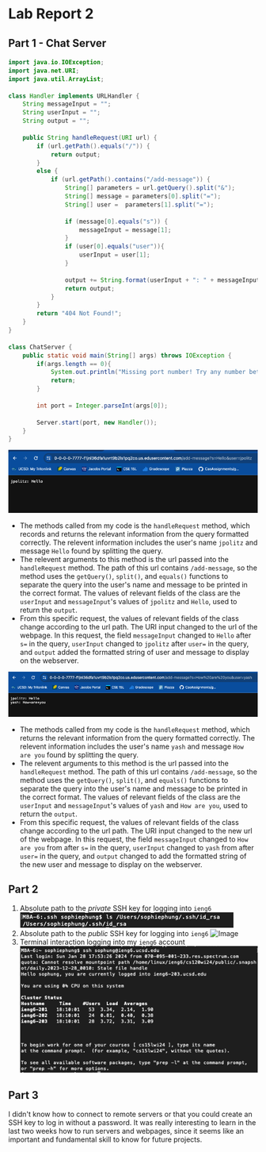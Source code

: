 # Lab Report 2

## Part 1 - Chat Server
```java
import java.io.IOException;
import java.net.URI;
import java.util.ArrayList;

class Handler implements URLHandler {
    String messageInput = "";
    String userInput = "";
    String output = "";

    public String handleRequest(URI url) {
        if (url.getPath().equals("/")) {
            return output;
        }
        else {
            if (url.getPath().contains("/add-message")) {
                String[] parameters = url.getQuery().split("&");
                String[] message = parameters[0].split("=");
                String[] user =  parameters[1].split("=");

                if (message[0].equals("s")) {
                    messageInput = message[1];
                }
                if (user[0].equals("user")){
                    userInput = user[1];
                }
                
                output += String.format(userInput + ": " + messageInput + "\n");
                return output;
            } 
        }
        return "404 Not Found!";
    }
}

class ChatServer {
    public static void main(String[] args) throws IOException {
        if(args.length == 0){
            System.out.println("Missing port number! Try any number between 1024 to 49151");
            return;
        }

        int port = Integer.parseInt(args[0]);

        Server.start(port, new Handler());
    }
}
```

![Image](photos/SS1.png)
* The methods called from my code is the `handleRequest` method, which records and returns the relevant information from the query formatted correctly. 
  The relevent information includes the user's name `jpolitz` and message `Hello` found by splitting the query.
* The relevent arguments to this method is the url passed into the `handleRequest` method. The path of this url contains `/add-message`, so the method uses the `getQuery()`,
  `split()`, and `equals()` functions to separate the query into the user's name and message to be printed in the correct format. The values of relevant fields of the class
  are the `userInput` and `messageInput`'s values of `jpolitz` and `Hello`, used to return the `output`.
* From this specific request, the values of relevant fields of the class change according to the url path. The URI input changed to the url of the webpage.
  In this request, the field `messageInput` changed to `Hello` after `s=` in the query, `userInput` changed to `jpolitz` after `user=` in the query,
  and `output` added the formatted string of user and message to display on the webserver.

![Image](photos/SS2.png)
* The methods called from my code is the `handleRequest` method, which returns the relevant information from the query formatted correctly. 
  The relevent information includes the user's name `yash` and message `How are you` found by splitting the query.
* The relevent arguments to this method is the url passed into the `handleRequest` method. The path of this url contains `/add-message`, so the method uses the `getQuery()`,
  `split()`, and `equals()` functions to separate the query into the user's name and message to be printed in the correct format. The values of relevant fields of the class
  are the `userInput` and `messageInput`'s values of `yash` and `How are you`, used to return the `output`.
* From this specific request, the values of relevant fields of the class change according to the url path. The URI input changed to the new url of the webpage.
  In this request, the field `messageInput` changed to `How are you` from after `s=` in the query, `userInput` changed to `yash` from after `user=` in the query,
  and `output` changed to add the formatted string of the new user and message to display on the webserver.

## Part 2
1. Absolute path to the *private* SSH key for logging into `ieng6` <br />
![Image](photos/SS3.png)
3. Absolute path to the *public* SSH key for logging into `ieng6`
![Image](photos.SS4.png)
4. Terminal interaction logging into my `ieng6` account <br />
![Image](photos/SS5.png)

## Part 3
I didn't know how to connect to remote servers or that you could create an SSH key to log in without a password. It was really interesting to learn in the last two weeks how to run servers and webpages, since it seems like an important and fundamental skill to know for future projects.


